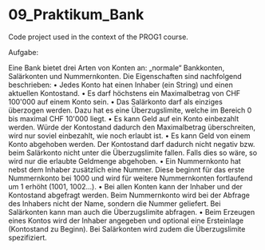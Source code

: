 # 09_Praktikum_Bank
Code project used in the context of the PROG1 course.

Aufgabe:

Eine Bank bietet drei Arten von Konten an: „normale“ Bankkonten, Salärkonten und Nummernkonten.
Die Eigenschaften sind nachfolgend beschrieben:
• Jedes Konto hat einen Inhaber (ein String) und einen aktuellen Kontostand.
• Es darf höchstens ein Maximalbetrag von CHF 100'000 auf einem Konto sein.
• Das Salärkonto darf als einziges überzogen werden. Dazu hat es eine Überzugslimite, welche im
Bereich 0 bis maximal CHF 10'000 liegt.
• Es kann Geld auf ein Konto einbezahlt werden. Würde der Kontostand dadurch den Maximalbetrag überschreiten, wird nur soviel einbezahlt, wie noch erlaubt ist.
• Es kann Geld von einem Konto abgehoben werden. Der Kontostand darf dadurch nicht negativ
bzw. beim Salärkonto nicht unter die Überzugslimite fallen. Falls dies so wäre, so wird nur die erlaubte Geldmenge abgehoben.
• Ein Nummernkonto hat nebst dem Inhaber zusätzlich eine Nummer. Diese beginnt für das erste
Nummernkonto bei 1000 und wird für weitere Nummernkonten fortlaufend um 1 erhöht (1001,
1002...).
• Bei allen Konten kann der Inhaber und der Kontostand abgefragt werden. Beim Nummernkonto
wird bei der Abfrage des Inhabers nicht der Name, sondern die Nummer geliefert. Bei Salärkonten
kann man auch die Überzugslimite abfragen.
• Beim Erzeugen eines Kontos wird der Inhaber angegeben und optional eine Ersteinlage (Kontostand zu Beginn). Bei Salärkonten wird zudem die Überzugslimite spezifiziert.

